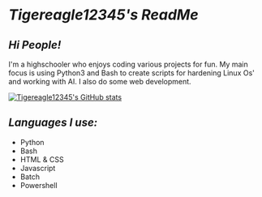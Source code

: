
# ***Tigereagle12345's ReadMe***

## ***Hi People!***
                                                                  
I'm a highschooler who enjoys coding various projects for fun. My main focus is using Python3 and Bash to create scripts for hardening Linux Os' and working with AI. I also do some web development.

[![Tigereagle12345's GitHub stats](https://github-readme-stats.vercel.app/api?username=tigereagle12345&show_icons=true&theme=dark)](https://github.com/anuraghazra/github-readme-stats)

## ***Languages I use:***
- Python
- Bash
- HTML & CSS
- Javascript
- Batch
- Powershell
